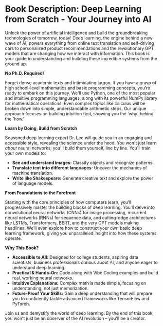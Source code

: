 # Book Description: Deep Learning from Scratch - Your Journey into AI

Unlock the power of artificial intelligence and build the groundbreaking technologies of tomorrow, today! Deep learning, the engine behind a new wave of AI, powers everything from online text translation and self-driving cars to personalized product recommendations and the revolutionary GPT models that are changing how we interact with information. This book is your guide to understanding and building these incredible systems from the ground up.

**No Ph.D. Required!**

Forget dense academic texts and intimidating jargon. If you have a grasp of high school-level mathematics and basic programming concepts, you're ready to embark on this journey. We'll use Python, one of the most popular and intuitive programming languages, along with its powerful NumPy library for mathematical operations. Even complex topics like calculus will be broken down into simple, understandable arithmetic steps. Our unique approach focuses on building intuition first, showing you the 'why' behind the 'how.'

**Learn by Doing, Build from Scratch**

Seasoned deep learning expert Dr. Lee will guide you in an engaging and accessible style, revealing the science under the hood. You won't just learn *about* neural networks; you'll build them yourself, line by line. You'll train your own models to:

*   **See and understand images:** Classify objects and recognize patterns.
*   **Translate text into different languages:** Uncover the mechanics of machine translation.
*   **Write like Shakespeare:** Generate creative text and explore the power of language models.

**From Foundations to the Forefront**

Starting with the core principles of how computers learn, you'll progressively master the building blocks of deep learning. You'll delve into convolutional neural networks (CNNs) for image processing, recurrent neural networks (RNNs) for sequence data, and cutting-edge architectures like LSTMs, Transformers, BERT, and the very GPT models making headlines. We'll even explore how to construct your own basic deep learning framework, giving you unparalleled insight into how these systems operate.

**Why This Book?**

*   **Accessible to All:** Designed for college students, aspiring data scientists, business professionals curious about AI, and anyone eager to understand deep learning.
*   **Practical & Hands-On:** Code along with Vibe Coding examples and build real, working neural networks.
*   **Intuitive Explanations:** Complex math is made simple, focusing on understanding, not just memorization.
*   **Future-Proof Your Skills:** Gain a deep understanding that will prepare you to confidently tackle advanced frameworks like TensorFlow and PyTorch.

Join us and demystify the world of deep learning. By the end of this book, you won't just be an observer of the AI revolution – you'll be a creator.
